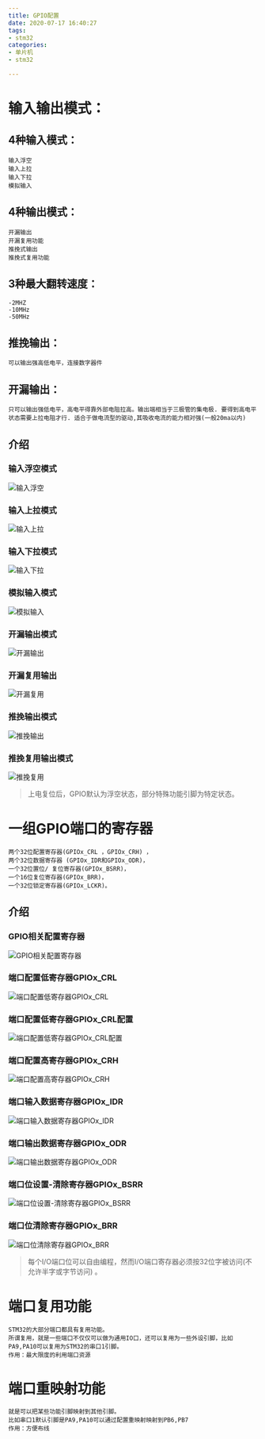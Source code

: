 ```yaml
---
title: GPIO配置
date: 2020-07-17 16:40:27
tags:
- stm32
categories:
- 单片机
- stm32

---
```

# 输入输出模式： #

## 4种输入模式： ##
    输入浮空
    输入上拉
    输入下拉
    模拟输入
## 4种输出模式： ##
    开漏输出
    开漏复用功能
    推挽式输出
    推挽式复用功能


## 3种最大翻转速度： ##
    -2MHZ
    -10MHz
    -50MHz

## 推挽输出： ##

    可以输出强高低电平，连接数字器件 
## 开漏输出： ##
    只可以输出强低电平，高电平得靠外部电阻拉高。输出端相当于三极管的集电极. 要得到高电平状态需要上拉电阻才行. 适合于做电流型的驱动,其吸收电流的能力相对强(一般20ma以内)

## 介绍 ##
### 输入浮空模式 ###
![输入浮空](/images/单片机/stm32/输入浮空模式.png)

### 输入上拉模式 ###

![输入上拉](/images/单片机/stm32/输入上拉模式.png)


### 输入下拉模式 ###


![输入下拉](/images/单片机/stm32/输入下拉模式.png)


### 模拟输入模式 ###


![模拟输入](/images/单片机/stm32/模拟模式.png)


### 开漏输出模式 ###

![开漏输出](/images/单片机/stm32/开漏输出模式.png)


### 开漏复用输出 ###

![开漏复用](/images/单片机/stm32/开漏复用输出模式.png)


### 推挽输出模式 ###

![推挽输出](/images/单片机/stm32/推挽输出模式.png)


### 推挽复用输出模式 ###

![推挽复用](/images/单片机/stm32/推挽复用输出模式.png)
> 上电复位后，GPIO默认为浮空状态，部分特殊功能引脚为特定状态。

# 一组GPIO端口的寄存器 #

    两个32位配置寄存器(GPIOx_CRL ，GPIOx_CRH) ，
    两个32位数据寄存器 (GPIOx_IDR和GPIOx_ODR)，
    一个32位置位/ 复位寄存器(GPIOx_BSRR)，
    一个16位复位寄存器(GPIOx_BRR)，
    一个32位锁定寄存器(GPIOx_LCKR)。
## 介绍 ##

### GPIO相关配置寄存器 ###
![GPIO相关配置寄存器](/images/单片机/stm32/GPIO配置寄存器.png)

### 端口配置低寄存器GPIOx_CRL ###
![端口配置低寄存器GPIOx_CRL](/images/单片机/stm32/GPIOx_CRL.png)

### 端口配置低寄存器GPIOx_CRL配置 ###
![端口配置低寄存器GPIOx_CRL配置](/images/单片机/stm32/GPIOx_CRL配置.png)

### 端口配置高寄存器GPIOx_CRH ###
![端口配置高寄存器GPIOx_CRH](/images/单片机/stm32/GPIOx_CRH.png)

### 端口输入数据寄存器GPIOx_IDR ###
![端口输入数据寄存器GPIOx_IDR](/images/单片机/stm32/GPIOx_IDR输入数据寄存器.png)

### 端口输出数据寄存器GPIOx_ODR ###
![端口输出数据寄存器GPIOx_ODR](/images/单片机/stm32/GPIOx_ODR输出数据寄存器.png)

### 端口位设置-清除寄存器GPIOx_BSRR ###
![端口位设置-清除寄存器GPIOx_BSRR](/images/单片机/stm32/端口位设置清除寄存器GPIOx_BSRR.png)

### 端口位清除寄存器GPIOx_BRR ###
![端口位清除寄存器GPIOx_BRR](/images/单片机/stm32/端口位清除寄存器GPIOx_BRR.png)

> 每个I/O端口位可以自由编程，然而I/O端口寄存器必须按32位字被访问(不允许半字或字节访问) 。

# 端口复用功能 #
    STM32的大部分端口都具有复用功能。
    所谓复用，就是一些端口不仅仅可以做为通用IO口，还可以复用为一些外设引脚，比如PA9,PA10可以复用为STM32的串口1引脚。
    作用：最大限度的利用端口资源


# 端口重映射功能 #
    就是可以把某些功能引脚映射到其他引脚。
    比如串口1默认引脚是PA9,PA10可以通过配置重映射映射到PB6,PB7
    作用：方便布线



